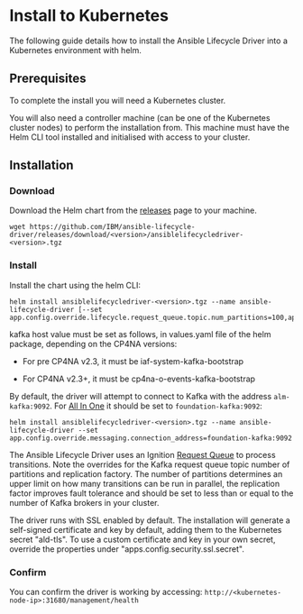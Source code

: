 # Install to Kubernetes

The following guide details how to install the Ansible Lifecycle Driver into a Kubernetes environment with helm.

## Prerequisites
To complete the install you will need a Kubernetes cluster.

You will also need a controller machine (can be one of the Kubernetes cluster nodes) to perform the installation from. This machine must have the Helm CLI tool installed and initialised with access to your cluster.

## Installation

### Download

Download the Helm chart from the [releases](https://github.com/IBM/ansible-lifecycle-driver/releases) page to your machine.

```
wget https://github.com/IBM/ansible-lifecycle-driver/releases/download/<version>/ansiblelifecycledriver-<version>.tgz
```

### Install 

Install the chart using the helm CLI:

```
helm install ansiblelifecycledriver-<version>.tgz --name ansible-lifecycle-driver [--set app.config.override.lifecycle.request_queue.topic.num_partitions=100,app.config.override.lifecycle.request_queue.topic.replication_factor=1]
```

kafka host value must be set as follows, in values.yaml file of the helm package, depending on the CP4NA versions:

* For pre CP4NA v2.3, it must be iaf-system-kafka-bootstrap

* For CP4NA v2.3+, it must be cp4na-o-events-kafka-bootstrap  

By default, the driver will attempt to connect to Kafka with the address `alm-kafka:9092`.  For [All In One](https://github.com/accanto-systems/lm-allinone) it should be set to `foundation-kafka:9092`:

```
helm install ansiblelifecycledriver-<version>.tgz --name ansible-lifecycle-driver --set app.config.override.messaging.connection_address=foundation-kafka:9092
```

The Ansible Lifecycle Driver uses an Ignition [Request Queue](https://github.com/IBM/ignition/blob/master/docs/user-guide/framework/bootstrap-components/request_queue.md) to process transitions. Note the overrides for the Kafka request queue topic number of partitions and replication factory. The number of partitions determines an upper limit on how many transitions can be run in parallel, the replication factor improves fault tolerance and should be set to less than or equal to the number of Kafka brokers in your cluster.

The driver runs with SSL enabled by default. The installation will generate a self-signed certificate and key by default, adding them to the Kubernetes secret "ald-tls". To use a custom certificate and key in your own secret, override the properties under "apps.config.security.ssl.secret".

### Confirm

You can confirm the driver is working by accessing: ```http://<kubernetes-node-ip>:31680/management/health```